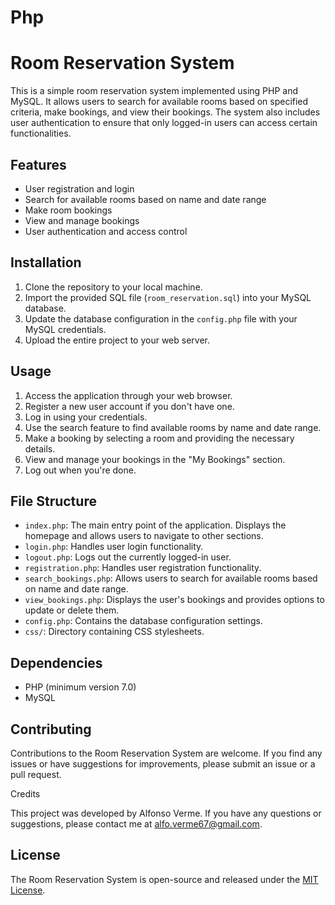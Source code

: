 # Php
# Room Reservation System

This is a simple room reservation system implemented using PHP and MySQL. It allows users to search for available rooms based on specified criteria, make bookings, and view their bookings. The system also includes user authentication to ensure that only logged-in users can access certain functionalities.

## Features

- User registration and login
- Search for available rooms based on name and date range
- Make room bookings
- View and manage bookings
- User authentication and access control

## Installation

1. Clone the repository to your local machine.
2. Import the provided SQL file (`room_reservation.sql`) into your MySQL database.
3. Update the database configuration in the `config.php` file with your MySQL credentials.
4. Upload the entire project to your web server.

## Usage

1. Access the application through your web browser.
2. Register a new user account if you don't have one.
3. Log in using your credentials.
4. Use the search feature to find available rooms by name and date range.
5. Make a booking by selecting a room and providing the necessary details.
6. View and manage your bookings in the "My Bookings" section.
7. Log out when you're done.

## File Structure

- `index.php`: The main entry point of the application. Displays the homepage and allows users to navigate to other sections.
- `login.php`: Handles user login functionality.
- `logout.php`: Logs out the currently logged-in user.
- `registration.php`: Handles user registration functionality.
- `search_bookings.php`: Allows users to search for available rooms based on name and date range.
- `view_bookings.php`: Displays the user's bookings and provides options to update or delete them.
- `config.php`: Contains the database configuration settings.
- `css/`: Directory containing CSS stylesheets.

## Dependencies

- PHP (minimum version 7.0)
- MySQL

## Contributing
Contributions to the Room Reservation System are welcome. If you find any issues or have suggestions for improvements, please submit an issue or a pull request.

Credits

This project was developed by Alfonso Verme. If you have any questions or suggestions, please contact me at alfo.verme67@gmail.com.

## License

The Room Reservation System is open-source and released under the [MIT License](LICENSE).
